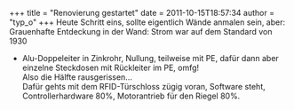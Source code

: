 +++
title = "Renovierung gestartet"
date = 2011-10-15T18:57:34
author = "typ_o"
+++
Heute Schritt eins, sollte eigentlich Wände anmalen sein, aber:
Grauenhafte Entdeckung in der Wand: Strom war auf dem Standard von 1930
- Alu-Doppeleiter in Zinkrohr, Nullung, teilweise mit PE, dafür dann
aber einzelne Steckdosen mit Rückleiter im PE, omfg\!  
Also die Hälfte rausgerissen...  
Dafür gehts mit dem RFID-Türschloss zügig voran, Software steht,
Controllerhardware 80%, Motorantrieb für den Riegel 80%.
